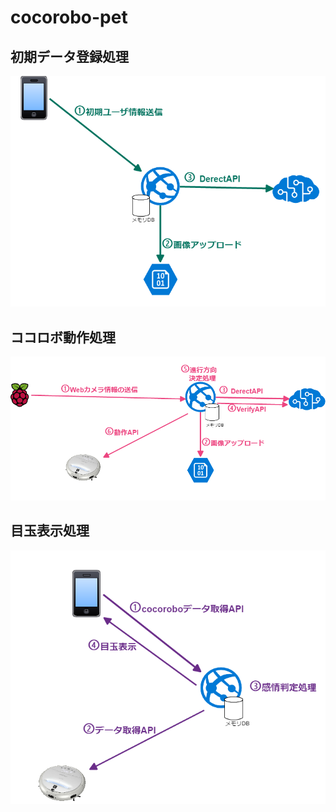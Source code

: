 # cocorobo-pet

## 初期データ登録処理

![初期データ登録処理](https://github.com/java-women/cocorobo-pet/blob/master/serverEnv/init.png)

## ココロボ動作処理

![ココロボ動作処理](https://github.com/java-women/cocorobo-pet/blob/master/serverEnv/action.png)

## 目玉表示処理

![目玉表示処理](https://github.com/java-women/cocorobo-pet/blob/master/serverEnv/eyes.png)

